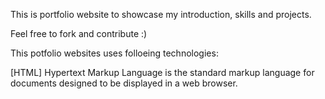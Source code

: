 This is portfolio website to showcase my introduction, skills and projects.

Feel free to fork and contribute :)

This potfolio websites uses folloeing technologies:

[HTML] Hypertext Markup Language is the standard markup language for documents designed to be displayed in a web browser.


